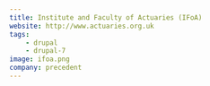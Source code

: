 ```yaml
---
title: Institute and Faculty of Actuaries (IFoA)
website: http://www.actuaries.org.uk
tags:
    - drupal
    - drupal-7
image: ifoa.png
company: precedent
---
```


